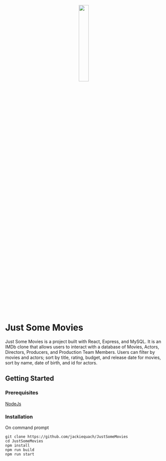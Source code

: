 <p align="center"><img width=25% src="https://github.com/michael-spadafora/SBUdb/blob/master/img/jsmlogo.png"></p>

# Just Some Movies
Just Some Movies is a project built with React, Express, and MySQL. It is an IMDb clone that allows users to interact with a database of Movies, Actors, Directors, Producers, and Production Team Members. Users can filter by movies and actors; sort by title, rating, budget, and release date for movies, sort by name, date of birth, and id for actors. 

## Getting Started

### Prerequisites
[NodeJs](https://nodejs.org/en/)

### Installation
On command prompt
```
git clone https://github.com/jackiequach/JustSomeMovies
cd JustSomeMovies
npm install
npm run build
npm run start
```
